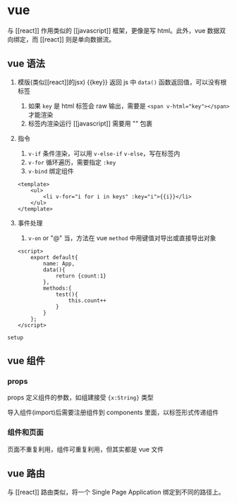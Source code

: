 # vue

与 [[react]] 作用类似的 [[javascript]] 框架，更像是写 html。此外，vue 数据双向绑定，而 [[react]] 则是单向数据流。

## vue 语法

1. 模版(类似[[react]]的jsx) {{key}} 返回 js 中 `data()` 函数返回值，可以没有根标签
   1. 如果 `key` 是 html 标签会 raw 输出，需要是 `<span v-html="key"></span>`才能渲染
   2. 标签内渲染运行 [[javascript]] 需要用 "" 包裹
2. 指令
   1. `v-if` 条件渲染，可以用 `v-else-if` `v-else`，写在标签内
   2. `v-for` 循环遍历，需要指定 `:key`
   3. `v-bind` 绑定组件

    ```vue
    <template>
        <ul>
            <li v-for="i for i in keys" :key="i">{{i}}</li>
        </ul>
    </template>
    ```

3. 事件处理
   1. `v-on` or "@" 当，方法在 vue `method` 中用键值对导出或直接导出对象

    ```vue
    <script>
        export default{
            name: App,
            data(){
                return {count:1}
            },
            methods:{
                test(){
                    this.count++
                }
            }
        };
    </script>
    ```

`setup`

## vue 组件

### props

props 定义组件的参数，如组建接受 `{x:String}` 类型

导入组件(import)后需要注册组件到 components 里面，以标签形式传递组件

### 组件和页面

页面不重复利用，组件可重复利用，但其实都是 vue 文件

## vue 路由

与 [[react]] 路由类似，将一个 Single Page Application 绑定到不同的路径上。
